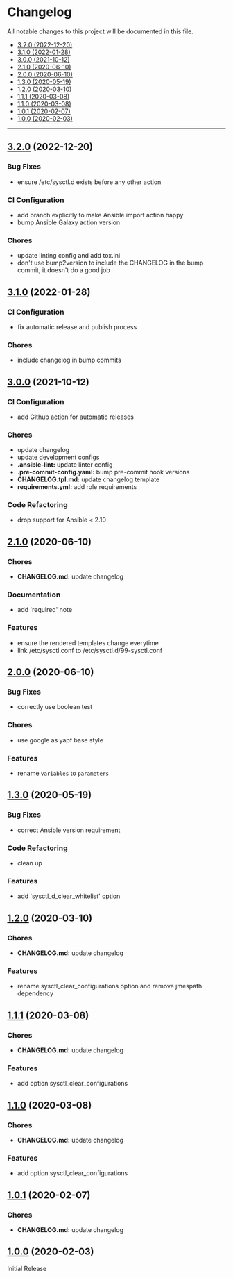# Changelog

All notable changes to this project will be documented in this file.

- [3.2.0 (2022-12-20)](#320-2022-12-20)
- [3.1.0 (2022-01-28)](#310-2022-01-28)
- [3.0.0 (2021-10-12)](#300-2021-10-12)
- [2.1.0 (2020-06-10)](#210-2020-06-10)
- [2.0.0 (2020-06-10)](#200-2020-06-10)
- [1.3.0 (2020-05-19)](#130-2020-05-19)
- [1.2.0 (2020-03-10)](#120-2020-03-10)
- [1.1.1 (2020-03-08)](#111-2020-03-08)
- [1.1.0 (2020-03-08)](#110-2020-03-08)
- [1.0.1 (2020-02-07)](#101-2020-02-07)
- [1.0.0 (2020-02-03)](#100-2020-02-03)

---

<a name="3.2.0"></a>
## [3.2.0](https://github.com/aisbergg/ansible-role-sysctl/compare/v3.1.0...v3.2.0) (2022-12-20)

### Bug Fixes

- ensure /etc/sysctl.d exists before any other action

### CI Configuration

- add branch explicitly to make Ansible import action happy
- bump Ansible Galaxy action version

### Chores

- update linting config and add tox.ini
- don't use bump2version to include the CHANGELOG in the bump commit, it doesn't do a good job


<a name="3.1.0"></a>
## [3.1.0](https://github.com/aisbergg/ansible-role-sysctl/compare/v3.0.0...v3.1.0) (2022-01-28)

### CI Configuration

- fix automatic release and publish process

### Chores

- include changelog in bump commits


<a name="3.0.0"></a>
## [3.0.0](https://github.com/aisbergg/ansible-role-sysctl/compare/v2.1.0...v3.0.0) (2021-10-12)

### CI Configuration

- add Github action for automatic releases

### Chores

- update changelog
- update development configs
- **.ansible-lint:** update linter config
- **.pre-commit-config.yaml:** bump pre-commit hook versions
- **CHANGELOG.tpl.md:** update changelog template
- **requirements.yml:** add role requirements

### Code Refactoring

- drop support for Ansible < 2.10


<a name="2.1.0"></a>
## [2.1.0](https://github.com/aisbergg/ansible-role-sysctl/compare/v2.0.0...v2.1.0) (2020-06-10)

### Chores

- **CHANGELOG.md:** update changelog

### Documentation

- add 'required' note

### Features

- ensure the rendered templates change everytime
- link /etc/sysctl.conf to /etc/sysctl.d/99-sysctl.conf


<a name="2.0.0"></a>
## [2.0.0](https://github.com/aisbergg/ansible-role-sysctl/compare/v1.3.0...v2.0.0) (2020-06-10)

### Bug Fixes

- correctly use boolean test

### Chores

- use google as yapf base style

### Features

- rename `variables` to `parameters`


<a name="1.3.0"></a>
## [1.3.0](https://github.com/aisbergg/ansible-role-sysctl/compare/v1.2.0...v1.3.0) (2020-05-19)

### Bug Fixes

- correct Ansible version requirement

### Code Refactoring

- clean up

### Features

- add 'sysctl_d_clear_whitelist' option


<a name="1.2.0"></a>
## [1.2.0](https://github.com/aisbergg/ansible-role-sysctl/compare/v1.1.1...v1.2.0) (2020-03-10)

### Chores

- **CHANGELOG.md:** update changelog

### Features

- rename sysctl_clear_configurations option and remove jmespath dependency


<a name="1.1.1"></a>
## [1.1.1](https://github.com/aisbergg/ansible-role-sysctl/compare/v1.1.0...v1.1.1) (2020-03-08)

### Chores

- **CHANGELOG.md:** update changelog

### Features

- add option sysctl_clear_configurations


<a name="1.1.0"></a>
## [1.1.0](https://github.com/aisbergg/ansible-role-sysctl/compare/v1.0.1...v1.1.0) (2020-03-08)

### Chores

- **CHANGELOG.md:** update changelog

### Features

- add option sysctl_clear_configurations


<a name="1.0.1"></a>
## [1.0.1](https://github.com/aisbergg/ansible-role-sysctl/compare/v1.0.0...v1.0.1) (2020-02-07)

### Chores

- **CHANGELOG.md:** update changelog


<a name="1.0.0"></a>
## [1.0.0]() (2020-02-03)

Initial Release
